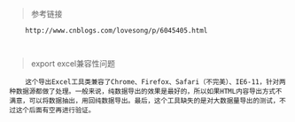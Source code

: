 
> 参考链接

```
	http://www.cnblogs.com/lovesong/p/6045405.html



```

> export excel兼容性问题

```
	这个导出Excel工具类兼容了Chrome、Firefox、Safari（不完美）、IE6-11，针对两种数据源都做了处理。一般来说，纯数据导出的效果是最好的，所以如果HTML内容导出方式不满意，可以将数据抽出，用回纯数据导出。最后，这个工具缺失的是对大数据量导出的测试，不过这个后面有空再进行验证。 




```